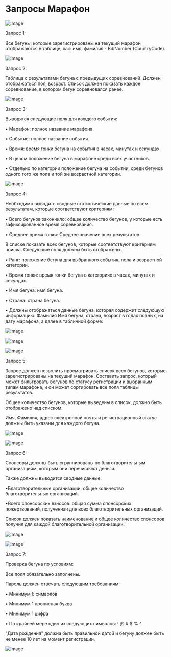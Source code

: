 # Запросы Марафон
![image](https://github.com/user-attachments/assets/4c225c3c-40d4-4bbc-8573-8e5f4e6c4d3d)

Запрос 1:

Все бегуны, которые зарегистрированы на текущий марафон отображаются в таблице, как: имя, фамилия - BibNumber (CountryCode).

![image](https://github.com/user-attachments/assets/3f859da8-710a-480f-a2db-f2bb56c7d481)

Запрос 2:

Таблица с результатами бегуна с предыдущих соревнований. Должен отображаться пол, возраст. Список должен показать каждое соревнование, в котором бегун соревновался ранее.

![image](https://github.com/user-attachments/assets/bb569e00-200c-401f-abc1-704136af9324)

Запрос 3:

Выводятся следующие поля для каждого события:

• Марафон: полное название марафона.

• Событие: полное название события.

• Время: время гонки бегуна на события в часах, минутах и секундах.

• В целом положение бегуна в марафоне среди всех участников.

• Отдельно по категории положение бегуна на событии, среди бегунов одного того же пола и той же возрастной категории.

![image](https://github.com/user-attachments/assets/4cc43662-a109-4c62-920e-91308d669c34)

Запрос 4:

Необходимо выводить сводные статистические данные по всем результатам, которые соответствуют критериям:

• Всего бегунов закончило: общее количество бегунов, у которые есть зафиксированное время соревнования.

• Среднее время гонки: Среднее значение всех результатов.

В списке показать всех бегунов, которые соответствуют критериям поиска. Следующие поля должны быть отображены:

• Ранг: положение бегуна для выбранного события, пола и возрастной категории.

• Время гонки: время гонки бегуна в категориях в часах, минутах и секундах.

• Имя бегуна: имя бегуна.

• Страна: страна бегуна.

• Должны отображаться данные бегуна, которая содержит следующую информацию: Фамилия Имя бегуна, страна, возраст в годах полных, на дату марафона, а далее в табличной форме:

![image](https://github.com/user-attachments/assets/55cdced6-b8f1-4ccc-a620-629b526df829)

![image](https://github.com/user-attachments/assets/aae3dcf2-2933-4b17-9e82-079226792030)

![image](https://github.com/user-attachments/assets/c6548f4f-b7b6-411d-92ad-0c9618450835)

Запрос 5:

Запрос должен позволить просматривать список всех бегунов, которые зарегистрированы на текущий марафон. Составить запрос, который может фильтровать бегунов по статусу регистрации и выбранным типам марафона, и он может сортировать все поля таблицы результатов. 

Общее количество бегунов, которые выведены в список, должно быть отображено над списком.

Имя, Фамилия, адрес электронной почты и регистрационный статус должны быть указаны для каждого бегуна.

![image](https://github.com/user-attachments/assets/06669d12-a182-4332-9461-4f2e317078af)

![image](https://github.com/user-attachments/assets/e4eda75e-be28-4ce1-b7bf-c5e7b138a8af)

Запрос 6:

Спонсоры должны быть сгруппированы по благотворительным организациям, которым они перечисляют деньги.

Также должны выводится сводные данные:

•Благотворительные организации: общее количество благотворительных организаций.

•Всего спонсорских взносов: общая сумма спонсорских пожертвований, полученная для всех благотворительных организаций.

Список должен показать наименование и общее количество спонсоров получил для каждой благотворительной организации.

![image](https://github.com/user-attachments/assets/9a5fc1d0-ab5c-408c-a03c-b5ba316683c8)

![image](https://github.com/user-attachments/assets/991dc624-9884-4466-bbd4-875bcb2b3aaf)

Запрос 7:

Проверка бегуна по условиям:

Все поля обязательно заполнены.

Пароль должен отвечать следующим требованиям:

•	Минимум 6 символов

•	Минимум 1 прописная буква

•	Минимум 1 цифра

•	По крайней мере один из следующих символов: ! @ # $ % ^

"Дата рождения" должна быть правильной датой и бегуну должен быть не менее 10 лет на момент регистрации.

![image](https://github.com/user-attachments/assets/09185352-ec34-408f-ba30-bffbc7223e33)
